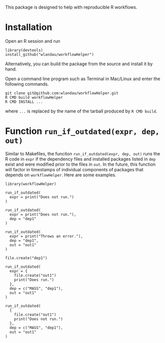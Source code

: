 This package is designed to help with reproducible R workflows.

# Installation

Open an R session and run 

```
library(devtools)
install_github("wlandau/workflowHelper")
```

Alternatively, you can build the package from the source and install it by hand.

Open a command line program such as Terminal in Mac/Linux and enter the following commands.

```
git clone git@github.com:wlandau/workflowHelper.git
R CMD build workflowHelper
R CMD INSTALL ...
```

where `...` is replaced by the name of the tarball produced by `R CMD build`. 


# Function `run_if_outdated(expr, dep, out)`

Similar to Makefiles, the funciton `run_if_outdated(expr, dep, out)` runs the R code in `expr` if the dependency files and installed packages listed in `dep` exist and were modified prior to the files in `out`. In the future, this function will factor in timestamps of individual components of packages that depends on `workflowHelper`. Here are some examples.

```
library(workflowHelper)

run_if_outdated(
  expr = print("Does not run.")
)

run_if_outdated(
  expr = print("Does not run."),
  dep = "dep1"
)

run_if_outdated(
  expr = print("Throws an error."),
  dep = "dep1",
  out = "out1"
)

file.create("dep1")

run_if_outdated(
  expr = {
    file.create("out1")
    print("Does run.")
  },
  dep = c("MASS", "dep1"),
  out = "out1"
)

run_if_outdated(
  {
    file.create("out1")
    print("Does not run.")
  },
  dep = c("MASS", "dep1"),
  out = "out1"
)

```